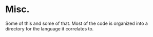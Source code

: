 Misc.
==========================
Some of this and some of that.  Most of the code is organized into a directory for the language it correlates to.
